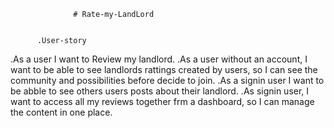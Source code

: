                   # Rate-my-LandLord
                  
                  
          .User-story
.As a user I want to Review my landlord.
.As a user without an account, I want to be able to see landlords rattings created by users, so I can see the community and possibilities before decide to join.
.As a signin user I want to be abble to see others users posts about their landlord.
.As signin user, I want to access all my reviews together frm a dashboard, so I can manage the content in one place.
